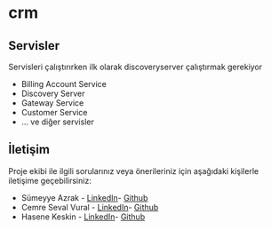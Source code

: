 # crm

## Servisler

Servisleri çalıştırırken ilk olarak discoveryserver çalıştırmak gerekiyor
- Billing Account Service
- Discovery Server
- Gateway Service
- Customer Service
- ... ve diğer servisler

## İletişim
Proje ekibi ile ilgili sorularınız veya önerileriniz için aşağıdaki kişilerle iletişime geçebilirsiniz:

- Sümeyye Azrak - [LinkedIn](https://www.linkedin.com/in/sümeyye-azrak-8baa8b240/)- [Github](https://github.com/Sumeyye45)
- Cemre Seval Vural - [LinkedIn](https://www.linkedin.com/in/cemresvural/)- [Github](https://github.com/cemresvural)
- Hasene Keskin - [LinkedIn](https://www.linkedin.com/in/hasenekeskin/)- [Github](https://www.linkedin.com/in/hasenekeskin/)

